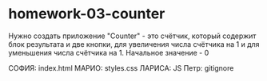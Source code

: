 # homework-03-counter

Нужно создать приложение "Counter" - это счётчик, который содержит блок результата и две кнопки,
для увеличения числа счётчика на 1 и для уменьшения числа счётчика на 1. Начальное значение - 0

СОФИЯ: index.html
МАРИО: styles.css
ЛАРИСА: JS
Петр: gitignore
